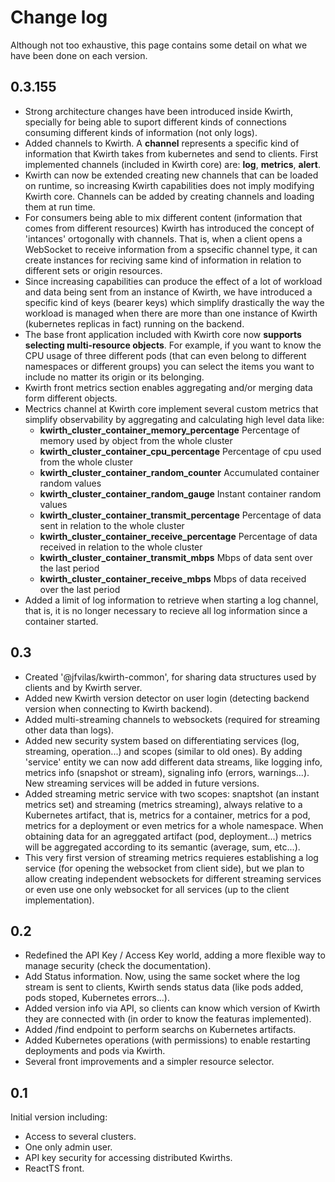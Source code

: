 # Change log
Although not too exhaustive, this page contains some detail on what we have been done on each version.

## 0.3.155
  - Strong architecture changes have been introduced inside Kwirth, specially for being able to suport different kinds of connections consuming different kinds of information (not only logs).
  - Added channels to Kwirth. A **channel** represents a specific kind of information that Kwirth takes from kubernetes and send to clients. First implemented channels (included in Kwirth core) are: **log**, **metrics**, **alert**.
  - Kwirth can now be extended creating new channels that can be loaded on runtime, so increasing Kwirth capabilities does not imply modifying Kwirth core. Channels can be added by creating channels and loading them at run time.
  - For consumers being able to mix different content (information that comes from different resources) Kwirth has introduced the concept of 'intances' ortogonally with channels. That is, when a client opens a WebSocket to receive information from a spsecific channel type, it can create instances for reciving same kind of information in relation to different sets or origin resources.
  - Since increasing capabilities can produce the effect of a lot of workload and data being sent from an instance of Kwirth, we have introduced a specific kind of keys (bearer keys) which simplify drastically the way the workload is managed when there are more than one instance of Kwirth (kubernetes replicas in fact) running on the backend.
  - The base front application included with Kwirth core now **supports selecting multi-resource objects**. For example, if you want to know the CPU usage of three different pods (that can even belong to different namespaces or different groups) you can select the items you want to include no matter its origin or its belonging.
  - Kwirth front metrics section enables aggregating and/or merging data form different objects.
  - Mectrics channel at Kwirth core implement several custom metrics that simplify observability by aggregating and calculating high level data like:
    - **kwirth_cluster_container_memory_percentage** Percentage of memory used by object from the whole cluster
    - **kwirth_cluster_container_cpu_percentage** Percentage of cpu used from the whole cluster
    - **kwirth_cluster_container_random_counter** Accumulated container random values
    - **kwirth_cluster_container_random_gauge** Instant container random values
    - **kwirth_cluster_container_transmit_percentage** Percentage of data sent in relation to the whole cluster
    - **kwirth_cluster_container_receive_percentage** Percentage of data received in relation to the whole cluster
    - **kwirth_cluster_container_transmit_mbps** Mbps of data sent over the last period
    - **kwirth_cluster_container_receive_mbps** Mbps of data received over the last period
  - Added a limit of log information to retrieve when starting a log channel, that is, it is no longer necessary to recieve all log information since a container started.

## 0.3

  - Created '@jfvilas/kwirth-common', for sharing data structures used by clients and by Kwirth server.
  - Added new Kwirth version detector on user login (detecting backend version when connecting to Kwirth backend).
  - Added multi-streaming channels to websockets (required for streaming other data than logs).
  - Added new security system based on differentiating services (log, streaming, operation...) and scopes (similar to old ones). By adding 'service' entity we can now add different data streams, like logging info, metrics info (snapshot or stream), signaling info (errors, warnings...). New streaming services will be added in future versions.
  - Added streaming metric service with two scopes: snaptshot (an instant metrics set) and streaming (metrics streaming), always relative to a Kubernetes artifact, that is, metrics for a container, metrics for a pod, metrics for a deployment or even metrics for a whole namespace. When obtaining data for an agreggated artifact (pod, deployment...) metrics will be aggregated according to its semantic (average, sum, etc...).
  - This very first version of streaming metrics requieres establishing a log service (for opening the websocket from client side), but we plan to allow creating independent websockets for different streaming services or even use one only websocket for all services (up to the client implementation).

## 0.2

  - Redefined the API Key / Access Key world, adding a more flexible way to manage security (check the documentation).
  - Add Status information. Now, using the same socket where the log stream is sent to clients, Kwirth sends status data (like pods added, pods stoped, Kubernetes errors...).
  - Added version info via API, so clients can know which version of Kwirth they are connected with (in order to know the featuras implemented).
  - Added /find endpoint to perform searchs on Kubernetes artifacts.
  - Added Kubernetes operations (with permissions) to enable restarting deployments and pods via Kwirth.
  - Several front improvements and a simpler resource selector.

## 0.1

Initial version including:
  - Access to several clusters.
  - One only admin user.
  - API key security for accessing distributed Kwirths.
  - ReactTS front.
  